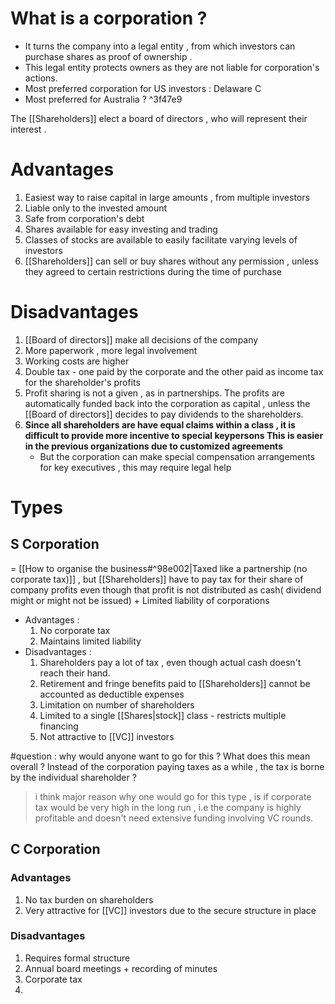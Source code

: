 
# What is a corporation ?
- It turns the company into a legal entity , from which investors can purchase shares as proof of ownership . 
- This legal entity protects owners as they are not liable for corporation's actions. 
- Most preferred corporation for US investors : Delaware C 
- Most preferred for Australia ?  ^3f47e9


The [[Shareholders]] elect a board of directors , who will represent their interest .
>


# Advantages 
1. Easiest way to raise capital in large amounts , from multiple investors 
2. Liable only to the invested amount 
3. Safe from corporation's debt
4. Shares available for easy investing and trading 
5. Classes of stocks are available to easily facilitate varying levels of investors
6.  [[Shareholders]] can sell or buy shares without any permission , unless they agreed to certain restrictions during the time of purchase 

# Disadvantages 
1. [[Board of directors]] make all decisions of the company
2. More paperwork , more legal involvement 
3. Working costs are higher 
4. Double tax - one paid by the corporate and the other paid as income tax for the shareholder's profits
5. Profit sharing is not a given , as in partnerships. The profits are automatically funded back into the corporation as capital , unless the [[Board of directors]] decides to pay dividends to the shareholders.
6. **Since all shareholders are have equal claims within a class , it is difficult to provide more incentive to special keypersons This is easier in the previous organizations due to customized agreements**
	- But the corporation can make special compensation arrangements for key executives , this may require legal help


# Types 
## S Corporation 
 = [[How to organise the business#^98e002|Taxed like a partnership (no corporate tax)]] , but [[Shareholders]] have to pay tax for their share of company profits even though that profit is not distributed as cash( dividend might or might not be issued) + Limited liability of corporations
 
 - Advantages :
	 1. No corporate tax
	 2. Maintains limited liability
 - Disadvantages :
	 1. Shareholders pay a lot of tax , even though actual cash doesn't reach their hand.
	 2. Retirement and fringe benefits paid to [[Shareholders]] cannot be accounted as deductible expenses 
	 3. Limitation on number of shareholders
	 4. Limited to a single [[Shares|stock]] class - restricts multiple financing 
	 5. Not attractive to [[VC]] investors


 #question : why would anyone want to go for this ? What does this mean overall ? Instead of the corporation paying taxes as a while , the tax is borne by the individual shareholder ?	
> i think major reason why one would go for this type , is if corporate tax would be very high in the long run , i.e the company is highly profitable and doesn't need extensive funding involving VC rounds.



## C Corporation
### Advantages 
 1. No tax burden on shareholders 
 2. Very attractive for [[VC]] investors due to the secure structure in place

### Disadvantages
1. Requires formal structure
2. Annual board meetings + recording of minutes
3. Corporate tax 
4. 





